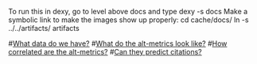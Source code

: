 To run this in dexy, go to level above docs and type dexy -s docs
Make a symbolic link to make the images show up properly:
cd cache/docs/
ln -s ../../artifacts/ artifacts

#[What data do we have?](results_preprocessing.md)
#[What do the alt-metrics look like?](results_distributions.md)
#[How correlated are the alt-metrics?](results_correlations.md)
#[Can they predict citations?](results_predictions.md)







